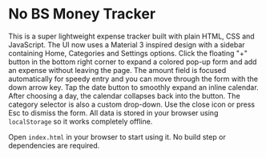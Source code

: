 # No BS Money Tracker

This is a super lightweight expense tracker built with plain HTML, CSS and JavaScript.
The UI now uses a Material 3 inspired design with a sidebar containing Home, Categories and Settings options.
Click the floating "+" button in the bottom right corner to expand a colored pop-up form and add an expense without leaving the page. The amount field is focused automatically for speedy entry and you can move through the form with the down arrow key. Tap the date button to smoothly expand an inline calendar. After choosing a day, the calendar collapses back into the button. The category selector is also a custom drop-down. Use the close icon or press Esc to dismiss the form.
All data is stored in your browser using `localStorage` so it works completely offline.

Open `index.html` in your browser to start using it. No build step or dependencies are required.
